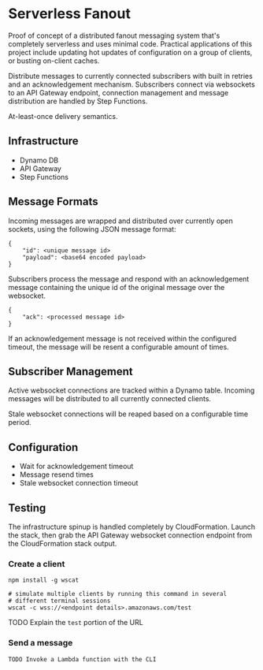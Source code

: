 # Serverless Fanout

Proof of concept of a distributed fanout messaging system that's completely serverless and uses minimal code. Practical
applications of this project include updating hot updates of configuration on a group of clients, or busting on-client caches.

Distribute messages to currently connected subscribers with built in retries and an acknowledgement mechanism. Subscribers
connect via websockets to an API Gateway endpoint, connection management and message distribution are handled by Step Functions.  

At-least-once delivery semantics.

## Infrastructure

- Dynamo DB
- API Gateway
- Step Functions

## Message Formats

Incoming messages are wrapped and distributed over currently open sockets, using the following JSON message format: 

    {
        "id": <unique message id>
        "payload": <base64 encoded payload>
    }
    
Subscribers process the message and respond with an acknowledgement message containing the unique id
of the original message over the websocket.

    {
        "ack": <processed message id>
    }
    
If an acknowledgement message is not received within the configured timeout, the message will be resent a configurable
amount of times.

## Subscriber Management

Active websocket connections are tracked within a Dynamo table. Incoming messages will be distributed to all currently
connected clients.

Stale websocket connections will be reaped based on a configurable time period. 

## Configuration

- Wait for acknowledgement timeout
- Message resend times
- Stale websocket connection timeout

## Testing

The infrastructure spinup is handled completely by CloudFormation. Launch the stack, then grab the API Gateway websocket
connection endpoint from the CloudFormation stack output.

### Create a client

    npm install -g wscat

    # simulate multiple clients by running this command in several
    # different terminal sessions
    wscat -c wss://<endpoint details>.amazonaws.com/test

TODO Explain the `test` portion of the URL

### Send a message

    TODO Invoke a Lambda function with the CLI
